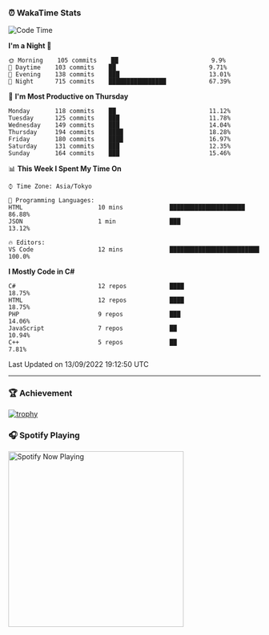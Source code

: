 ### ⏰ WakaTime Stats


<!--START_SECTION:waka-->
![Code Time](http://img.shields.io/badge/Code%20Time-492%20hrs%2017%20mins-blue)

**I'm a Night 🦉** 

```text
🌞 Morning    105 commits    ██                          9.9% 
🌆 Daytime    103 commits    ██                          9.71% 
🌃 Evening    138 commits    ███                         13.01% 
🌙 Night      715 commits    ████████████████            67.39%

```
📅 **I'm Most Productive on Thursday** 

```text
Monday       118 commits    ██                          11.12% 
Tuesday      125 commits    ███                         11.78% 
Wednesday    149 commits    ███                         14.04% 
Thursday     194 commits    ████                        18.28% 
Friday       180 commits    ████                        16.97% 
Saturday     131 commits    ███                         12.35% 
Sunday       164 commits    ███                         15.46%

```


📊 **This Week I Spent My Time On** 

```text
⌚︎ Time Zone: Asia/Tokyo

💬 Programming Languages: 
HTML                     10 mins             █████████████████████       86.88% 
JSON                     1 min               ███                         13.12%

🔥 Editors: 
VS Code                  12 mins             █████████████████████████   100.0%

```

**I Mostly Code in C#** 

```text
C#                       12 repos            ████                        18.75% 
HTML                     12 repos            ████                        18.75% 
PHP                      9 repos             ███                         14.06% 
JavaScript               7 repos             ██                          10.94% 
C++                      5 repos             ██                          7.81%

```



 Last Updated on 13/09/2022 19:12:50 UTC
<!--END_SECTION:waka-->

---

### 🏆 Achievement

[![trophy](https://github-profile-trophy.vercel.app/?username=Slime-hatena&theme=flat&no-bg=true&no-frame=true&column=8)](https://github.com/ryo-ma/github-profile-trophy)

### 🎧 Spotify Playing

[<img src="https://spotify-now-playing-slime-hatena.vercel.app/api/spotify-playing" alt="Spotify Now Playing" width="350" />](https://open.spotify.com/user/slime_hatena)

<!--
**Slime-hatena/Slime-hatena** is a ✨ _special_ ✨ repository because its `README.md` (this file) appears on your GitHub profile.

Here are some ideas to get you started:

- 🔭 I’m currently working on ...
- 🌱 I’m currently learning ...
- 👯 I’m looking to collaborate on ...
- 🤔 I’m looking for help with ...
- 💬 Ask me about ...
- 📫 How to reach me: ...
- 😄 Pronouns: ...
- ⚡ Fun fact: ...
-->
